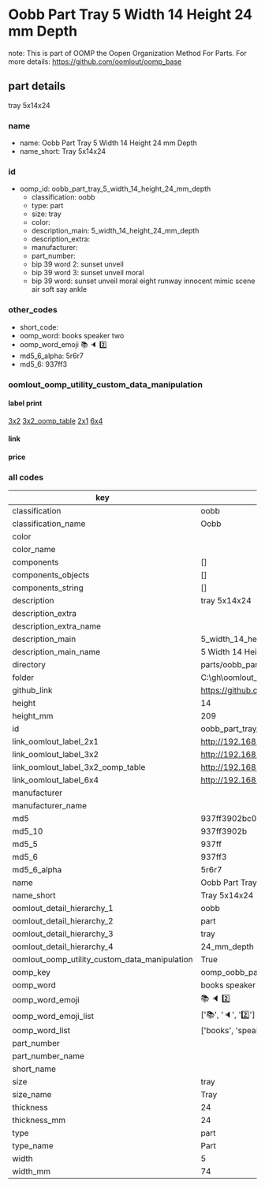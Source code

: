# Oobb Part Tray 5 Width 14 Height 24 mm Depth  

note: This is part of OOMP the Oopen Organization Method For Parts. For more details: https://github.com/oomlout/oomp_base

##  part details
  



tray 5x14x24



### name
* name: Oobb Part Tray 5 Width 14 Height 24 mm Depth
* name_short: Tray 5x14x24 
### id
* oomp_id: oobb_part_tray_5_width_14_height_24_mm_depth
  * classification: oobb
  * type: part
  * size: tray
  * color: 
  * description_main: 5_width_14_height_24_mm_depth
  * description_extra: 
  * manufacturer: 
  * part_number: 
  * bip 39 word 2: sunset unveil
  * bip 39 word 3: sunset unveil moral
  * bip 39 word: sunset unveil moral eight runway innocent mimic scene air soft say ankle

### other_codes
* short_code: 
* oomp_word: books speaker two
* oomp_word_emoji :books: :speaker: :two:
* md5_6_alpha: 5r6r7
* md5_6: 937ff3






### oomlout_oomp_utility_custom_data_manipulation
#### label print
[3x2](http://192.168.1.245:1112/?label=oomp%205r6r7)
[3x2_oomp_table](http://192.168.1.108:1112/?label=oomp%205r6r7)
[2x1](http://192.168.1.242:1112/?label=oomp%205r6r7)
[6x4](http://192.168.1.55:1112/?label=oomp%205r6r7)    

#### link

                              

#### price







### all codes 
| key | value |  
| --- | --- |  
| classification | oobb |  
| classification_name | Oobb |  
| color |  |  
| color_name |  |  
| components | [] |  
| components_objects | [] |  
| components_string | [] |  
| description | tray 5x14x24 |  
| description_extra |  |  
| description_extra_name |  |  
| description_main | 5_width_14_height_24_mm_depth |  
| description_main_name | 5 Width 14 Height 24 mm Depth |  
| directory | parts/oobb_part_tray_5_width_14_height_24_mm_depth |  
| folder | C:\gh\oomlout_oobb_version_4_generated_parts\parts\oobb_part_tray_5_width_14_height_24_mm_depth |  
| github_link | https://github.com/oomlout/oomlout_oomp_part_src/tree/main/parts/oobb_part_tray_5_width_14_height_24_mm_depth |  
| height | 14 |  
| height_mm | 209 |  
| id | oobb_part_tray_5_width_14_height_24_mm_depth |  
| link_oomlout_label_2x1 | http://192.168.1.242:1112/?label=oomp%205r6r7 |  
| link_oomlout_label_3x2 | http://192.168.1.245:1112/?label=oomp%205r6r7 |  
| link_oomlout_label_3x2_oomp_table | http://192.168.1.108:1112/?label=oomp%205r6r7 |  
| link_oomlout_label_6x4 | http://192.168.1.55:1112/?label=oomp%205r6r7 |  
| manufacturer |  |  
| manufacturer_name |  |  
| md5 | 937ff3902bc09199d25eb46f1f7b9ecc |  
| md5_10 | 937ff3902b |  
| md5_5 | 937ff |  
| md5_6 | 937ff3 |  
| md5_6_alpha | 5r6r7 |  
| name | Oobb Part Tray 5 Width 14 Height 24 mm Depth |  
| name_short | Tray 5x14x24  |  
| oomlout_detail_hierarchy_1 | oobb |  
| oomlout_detail_hierarchy_2 | part |  
| oomlout_detail_hierarchy_3 | tray |  
| oomlout_detail_hierarchy_4 | 24_mm_depth |  
| oomlout_oomp_utility_custom_data_manipulation | True |  
| oomp_key | oomp_oobb_part_tray_5_width_14_height_24_mm_depth |  
| oomp_word | books speaker two |  
| oomp_word_emoji | :books: :speaker: :two: |  
| oomp_word_emoji_list | [':books:', ':speaker:', ':two:'] |  
| oomp_word_list | ['books', 'speaker', 'two'] |  
| part_number |  |  
| part_number_name |  |  
| short_name |  |  
| size | tray |  
| size_name | Tray |  
| thickness | 24 |  
| thickness_mm | 24 |  
| type | part |  
| type_name | Part |  
| width | 5 |  
| width_mm | 74 |  
